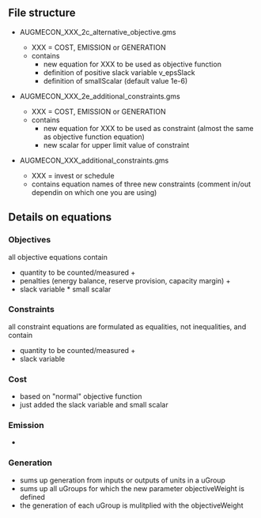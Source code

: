 ## File structure

 - AUGMECON_XXX_2c_alternative_objective.gms
    - XXX = COST, EMISSION or GENERATION
    - contains
        - new equation for XXX to be used as objective function
        - definition of positive slack variable v_epsSlack
        - definition of smallScalar (default value 1e-6)

 - AUGMECON_XXX_2e_additional_constraints.gms
    - XXX = COST, EMISSION or GENERATION
    - contains
        - new equation for XXX to be used as constraint (almost the same as objective function equation)
        - new scalar for upper limit value of constraint

 - AUGMECON_XXX_additional_constraints.gms
    - XXX = invest or schedule
    - contains equation names of three new constraints (comment in/out dependin on which one you are using)


## Details on equations

### Objectives

all objective equations contain
- quantity to be counted/measured +
- penalties (energy balance, reserve provision, capacity margin) +
- slack variable * small scalar


### Constraints

all constraint equations are formulated as equalities, not inequalities, and contain
- quantity to be counted/measured +
- slack variable

### Cost

- based on "normal" objective function
- just added the slack variable and small scalar

### Emission

- 

### Generation

- sums up generation from inputs or outputs of units in a uGroup
- sums up all uGroups for which the new parameter objectiveWeight is defined
- the generation of each uGroup is mulitplied with the objectiveWeight
